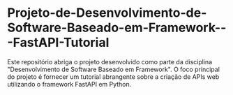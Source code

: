 # Projeto-de-Desenvolvimento-de-Software-Baseado-em-Framework---FastAPI-Tutorial
Este repositório abriga o projeto desenvolvido como parte da disciplina "Desenvolvimento de Software Baseado em Framework". O foco principal do projeto é fornecer um tutorial abrangente sobre a criação de APIs web utilizando o framework FastAPI em Python.
